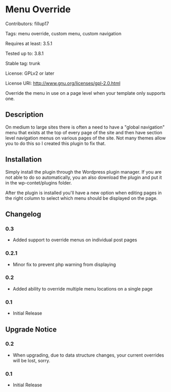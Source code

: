 # Menu Override #

Contributors: fillup17

Tags: menu override, custom menu, custom navigation

Requires at least: 3.5.1

Tested up to: 3.8.1

Stable tag: trunk

License: GPLv2 or later

License URI: http://www.gnu.org/licenses/gpl-2.0.html

Override the menu in use on a page level when your template only supports one.

## Description ##

On medium to large sites there is often a need to have a "global navigation" menu that exists at the top of every page of the site and then have section level navigation menus on various pages of the site. Not many themes allow you to do this so I created this plugin to fix that.

## Installation ##

Simply install the plugin through the Wordpress plugin manager. If you are not able to do so automatically, you an also download the plugin and put it in the wp-contet/plugins folder.

After the plugin is installed you'll have a new option when editing pages in the right column to select which menu should be displayed on the page.

## Changelog ##

### 0.3 ###
* Added support to override menus on individual post pages

### 0.2.1 ###
* Minor fix to prevent php warning from displaying

### 0.2 ###
* Added ability to override multiple menu locations on a single page

### 0.1 ###
* Initial Release

## Upgrade Notice ##

### 0.2 ###
* When upgrading, due to data structure changes, your current overrides will be lost, sorry.

### 0.1 ###
* Initial Release